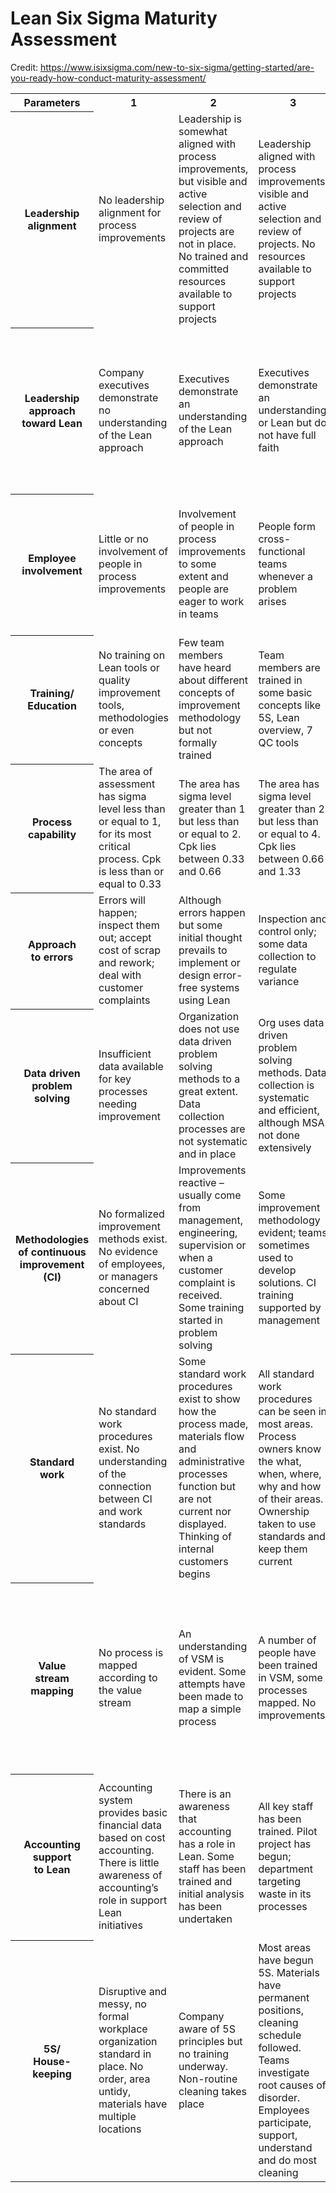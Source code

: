 # Lean Six Sigma Maturity Assessment

Credit: https://www.isixsigma.com/new-to-six-sigma/getting-started/are-you-ready-how-conduct-maturity-assessment/

<table>
<tbody>

<tr>
<th>Parameters</th>
<th>1</th>
<th>2</th>
<th>3</th>
<th>4</th>
<th>5</th>
</tr>

<tr>
<th>Leadership<br />alignment</th>
<td>No leadership alignment for process improvements</td>
<td>Leadership is somewhat aligned with process improvements, but visible and active selection and review of projects are not in place. No trained and committed resources available to support projects</td>
<td>Leadership aligned with process improvements, visible and active selection and review of projects. No resources available to support projects</td>
<td>Leadership is aligned with vital few metrics, visible selection and review of projects. Some trained resources available</td>
<td>Trained and committed resources supporting projects</td>
</tr>

<tr>
<th>Leadership<br />approach<br />toward Lean</th>
<td>Company executives demonstrate no understanding of the Lean approach</td>
<td>Executives demonstrate an understanding of the Lean approach</td>
<td>Executives demonstrate an understanding or Lean but do not have full faith</td>
<td>Executives demonstrate good understanding and have faith in Lean. Leadership committed but not prepared for accelerated biz improvement</td>
<td>Sr. execs have full understanding and faith in Lean; leadership prepared for accelerated biz improvement</td>
</tr>

<tr>
<th>Employee<br />involvement</th>
<td>Little or no involvement of people in process improvements</td>
<td>Involvement of people in process improvements to some extent and people are eager to work in teams</td>
<td>People form cross-functional teams whenever a problem arises</td>
<td>Quality improvement, problem solving and corrective action teams in place. 25 to 50% of employees involved in teams</td>
<td>50% or more involved in teams; open access to top management; empowered to stop the process for quality</td>
</tr>

<tr>
<th>Training/<br />Education</th>
<td>No training on Lean tools or quality improvement tools, methodologies or even concepts</td>
<td>Few team members have heard about different concepts of improvement methodology but not formally trained</td>
<td>Team members are trained in some basic concepts like 5S, Lean overview, 7 QC tools</td>
<td>Team members have good understanding of process improvement methodologies</td>
<td>More than 5% of employee time devoted to training and implementing improvements</td>
</tr>

<tr>
<th>Process<br />capability</th>
<td>The area of assessment has sigma level less than or equal to 1, for its most critical process. Cpk is less than or equal to 0.33</td>
<td>The area has sigma level greater than 1 but less than or equal to 2. Cpk lies between 0.33 and 0.66</td>
<td>The area has sigma level greater than 2 but less than or equal to 4. Cpk lies between 0.66 and 1.33</td>
<td>The area has sigma level greater than 4 but less than 6. Cpk lies between 1.33 and 2</td>
<td>The area has sigma level greater than or equal to 6. Cpk is greater than or equal to 2</td>
</tr>

<tr>
<th>Approach<br />to errors</th>
<td>Errors will happen; inspect them out; accept cost of scrap and rework; deal with customer complaints</td>
<td>Although errors happen but some initial thought prevails to implement or design error-free systems using Lean</td>
<td>Inspection and control only; some data collection to regulate variance</td>
<td>Inspection, control and improve; data collected to regulate variance</td>
<td>Zero-defect quality mindset</td>
</tr>

<tr>
<th>Data driven<br />problem solving</th>
<td>Insufficient data available for key processes needing improvement</td>
<td>Organization does not use data driven problem solving methods to a great extent. Data collection processes are not systematic and in place</td>
<td>Org uses data driven problem solving methods. Data collection is systematic and efficient, although MSA not done extensively</td>
<td>MSA is done extensively and people know the tools needed to analyze data</td>
<td>Org uses data driven problem solving methods across the spectrum</td>
</tr>

<tr>
<th>Methodologies<br />of continuous<br />improvement (CI)</th>
<td>No formalized improvement methods exist. No evidence of employees, or managers concerned about CI</td>
<td>Improvements reactive &#8211; usually come from management, engineering, supervision or when a customer complaint is received. Some training started in problem solving</td>
<td>Some improvement methodology evident; teams sometimes used to develop solutions. CI training supported by management</td>
<td>CI used to advance company. All associates trained. Open documentation and dashboards used to track improvements tied to dollar savings</td>
<td>Methods such as PDCA are known and used by all employees; CI is part of company culture</td>
</tr>

<tr>
<th>Standard<br />work</th>
<td>No standard work procedures exist. No understanding of the connection between CI and work standards</td>
<td>Some standard work procedures exist to show how the process made, materials flow and administrative processes function but are not current nor displayed. Thinking of internal customers begins</td>
<td>All standard work procedures can be seen in most areas. Process owners know the what, when, where, why and how of their areas. Ownership taken to use standards and keep them current</td>
<td>Standard work procedures are current and posted in appropriate areas</td>
<td>Employees have quick and free access to all standard work. CI to operations reflected in procedures</td>
</tr>

<tr>
<th>Value<br />stream<br />mapping</th>
<td>No process is mapped according to the value stream</td>
<td>An understanding of VSM is evident. Some attempts have been made to map a simple process</td>
<td>A number of people have been trained in VSM, some processes mapped. No improvements</td>
<td>Most understand value of VSM. Mapping has uncovered opportunities for improvement. Action plans are in place. Rapid improvement blitzes preceeded by VSM</td>
<td>Most processes mapped with results of action plans recorded</td>
</tr>

<tr>
<th>Accounting<br />support<br />to Lean</th>
<td>Accounting system provides basic financial data based on cost accounting. There is little awareness of accounting&#8217;s role in support Lean initiatives</td>
<td>There is an awareness that accounting has a role in Lean. Some staff has been trained and initial analysis has been undertaken</td>
<td>All key staff has been trained. Pilot project has begun; department targeting waste in its processes</td>
<td>Key value streams are using Lean. Decisions are being made using Lean financial data. Some initial investigation to review current standard cost methods</td>
<td>Accounting system provides financial data based on measurements at the value stream level and provide support for Lean</td>
</tr>

<tr>
<th>5S/<br />House-keeping</th>
<td>Disruptive and messy, no formal workplace organization standard in place. No order, area untidy, materials have multiple locations</td>
<td>Company aware of 5S principles but no training underway. Non-routine cleaning takes place</td>
<td>Most areas have begun 5S. Materials have permanent positions, cleaning schedule followed. Teams investigate root causes of disorder. Employees participate, support, understand and do most cleaning</td>
<td>Audit teams assess 5S standards. All areas working on standardizing processes. Evidence of employee pride</td>
<td>Clean, orderly, self-maintained; always &#8220;tour ready&#8221;</td>
</tr>

</tbody>
</table>